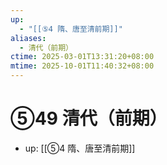 ```yaml
---
up:
  - "[[⑤4 隋、唐至清前期]]"
aliases:
  - 清代（前期）
ctime: 2025-03-01T13:31:20+08:00
mtime: 2025-10-01T11:40:32+08:00
---
```


# ⑤49 清代（前期）

- up: [[⑤4 隋、唐至清前期]]

